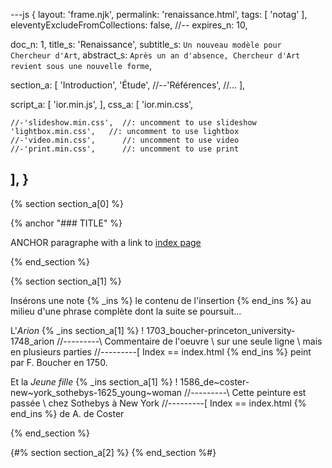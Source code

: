 ---js
{
  layout:    'frame.njk',
  permalink: 'renaissance.html',
  tags:      [ 'notag' ],
  eleventyExcludeFromCollections: false,
  //-- expires_n: 10,

  doc_n:      1,
  title_s:    'Renaissance',
  subtitle_s: `Un nouveau modèle pour Chercheur d'Art`,
  abstract_s: `Après un an d'absence, Chercheur d'Art revient sous une nouvelle forme`,

  section_a:
  [
    'Introduction',
    'Étude',
    //--'Références',
    //...
  ],

  script_a:
  [
    'ior.min.js',
  ],
  css_a:
  [
    'ior.min.css',

    //-'slideshow.min.css',  //: uncomment to use slideshow
    'lightbox.min.css',   //: uncomment to use lightbox
    //-'video.min.css',      //: uncomment to use video
    //-'print.min.css',      //: uncomment to use print
  ],
}
---
[comment]: # (======================== Introduction ========================)
{% section section_a[0] %}

{% anchor "### TITLE" %}

ANCHOR paragraphe with a link to [index page](index.html)

{% end_section %}




[comment]: # (======================== Étude ========================)

{% section section_a[1] %}

Insérons une note
{% _ins %}
le contenu de l'insertion
{% end_ins %}
au milieu d'une phrase complète dont la suite se poursuit...


L'_Arion_
{% _ins section_a[1] %}
! 1703_boucher-princeton_university-1748_arion
//---------\ Commentaire de l'oeuvre \ sur une seule ligne \ mais en plusieurs parties
//---------[ Index == index.html
{% end_ins %}
peint par F. Boucher en 1750.


Et la _Jeune fille_
{% _ins section_a[1] %}
! 1586_de~coster-new~york_sothebys-1625_young~woman
//---------\ Cette peinture est passée \ chez Sothebys à New York
//---------[ Index == index.html
{% end_ins %}
 de A. de Coster

{% end_section %}



[comment]: # (======================== Références ========================)

{#% section section_a[2] %}
{% end_section %#}




[comment]: # (======================== Links ========================)
